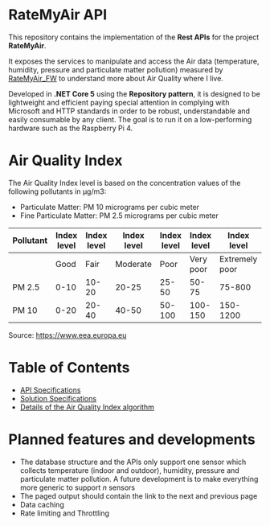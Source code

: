 # RateMyAir API

This repository contains the implementation of the **Rest APIs** for the project **RateMyAir**.  

It exposes the services to manipulate and access the Air data (temperature, humidity, pressure and particulate matter pollution) measured by [RateMyAir_FW](https://github.com/Gbertaz/RateMyAir_FW) to understand more about Air Quality where I live.  

Developed in **.NET Core 5** using the **Repository pattern**, it is designed to be lightweight and efficient paying special attention in complying with Microsoft and HTTP standards in order to be robust, understandable and easily consumable by any client. The goal is to run it on a low-performing hardware such as the Raspberry Pi 4.

# Air Quality Index

The Air Quality Index level is based on the concentration values of the following pollutants in µg/m3:

* Particulate Matter: PM 10 micrograms per cubic meter
* Fine Particulate Matter: PM 2.5 micrograms per cubic meter

| Pollutant  | Index level | Index level | Index level | Index level | Index level | Index level |
| ------------- | ------------- | ------------- | ------------- | ------------- | ------------- | ------------- |
|        | Good  | Fair  | Moderate | Poor | Very poor | Extremely poor |
| PM 2.5 | 0-10  | 10-20  | 20-25 | 25-50 | 50-75 | 75-800 |
| PM 10  | 0-20 | 20-40 | 40-50 | 50-100 | 100-150 | 150-1200 |

Source: https://www.eea.europa.eu

# Table of Contents

* [API Specifications](doc/ApiSpecs.md)
* [Solution Specifications](doc/SolutionSpecs.md)
* [Details of the Air Quality Index algorithm](doc/Algorithm.md)

# Planned features and developments

* The database structure and the APIs only support one sensor which collects temperature (indoor and outdoor), humidity, pressure and particulate matter pollution. A future development is to make everything more generic to support *n* sensors
* The paged output should contain the link to the next and previous page
* Data caching
* Rate limiting and Throttling
